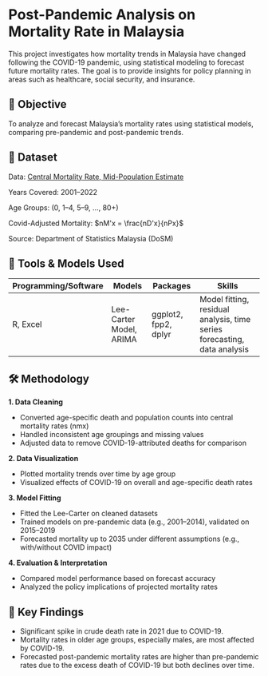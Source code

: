 # Post-Pandemic Analysis on Mortality Rate in Malaysia
This project investigates how mortality trends in Malaysia have changed following the COVID-19 pandemic, using statistical modeling to forecast future mortality rates. The goal is to provide insights for policy planning in areas such as healthcare, social security, and insurance.

## 📌 Objective
To analyze and forecast Malaysia’s mortality rates using statistical models, comparing pre-pandemic and post-pandemic trends. 

## 📁 Dataset
Data: [Central Mortality Rate]([url](https://www.dosm.gov.my/portal-main/release-content/abridged-life-tables-malaysia-2024)),[ Mid-Population Estimate
]([url](https://www.dosm.gov.my/portal-main/release-content/current-population-estimates-2024#:~:text=Overview&text=Malaysia's%20total%20population%20in%202024,cent%20to%200.7%20per%20cent.))

Years Covered: 2001–2022

Age Groups: (0, 1–4, 5–9, ..., 80+)

Covid-Adjusted Mortality: $nM'x = \frac{nD'x}{nPx}$

Source: Department of Statistics Malaysia (DoSM)

## 🔧 Tools & Models Used
| Programming/Software | Models | Packages | Skills | 
| --- | --- | --- | --- |
| R, Excel| Lee-Carter Model, ARIMA | ggplot2, fpp2, dplyr | Model fitting, residual analysis, time series forecasting, data analysis |

## 🛠️ Methodology
**1. Data Cleaning**
- Converted age-specific death and population counts into central mortality rates (nmx)
- Handled inconsistent age groupings and missing values
- Adjusted data to remove COVID-19-attributed deaths for comparison

**2. Data Visualization**
- Plotted mortality trends over time by age group
- Visualized effects of COVID-19 on overall and age-specific death rates

**3. Model Fitting**  
- Fitted the Lee-Carter on cleaned datasets
- Trained models on pre-pandemic data (e.g., 2001–2014), validated on 2015–2019
- Forecasted mortality up to 2035 under different assumptions (e.g., with/without COVID impact)

**4. Evaluation & Interpretation**
- Compared model performance based on forecast accuracy
- Analyzed the policy implications of projected mortality rates

## 🔑 Key Findings
- Significant spike in crude death rate in 2021 due to COVID-19.
- Mortality rates in older age groups, especially males, are most affected by COVID-19.
- Forecasted post-pandemic mortality rates are higher than pre-pandemic rates due to the excess death of COVID-19 but both declines over time.
